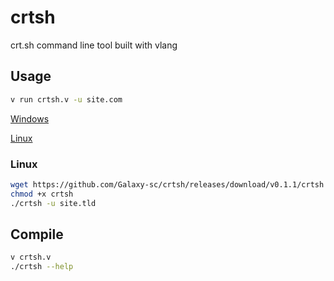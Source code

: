 # crtsh

crt.sh command line tool built with vlang

## Usage
```bash
v run crtsh.v -u site.com
```

[Windows](https://github.com/Galaxy-sc/crtsh/releases/download/v0.1.1/crtsh.exe)

[Linux](https://github.com/Galaxy-sc/crtsh/releases/download/v0.1.1/crtsh)

### Linux
```bash
wget https://github.com/Galaxy-sc/crtsh/releases/download/v0.1.1/crtsh
chmod +x crtsh
./crtsh -u site.tld
```

## Compile
```bash
v crtsh.v
./crtsh --help
```